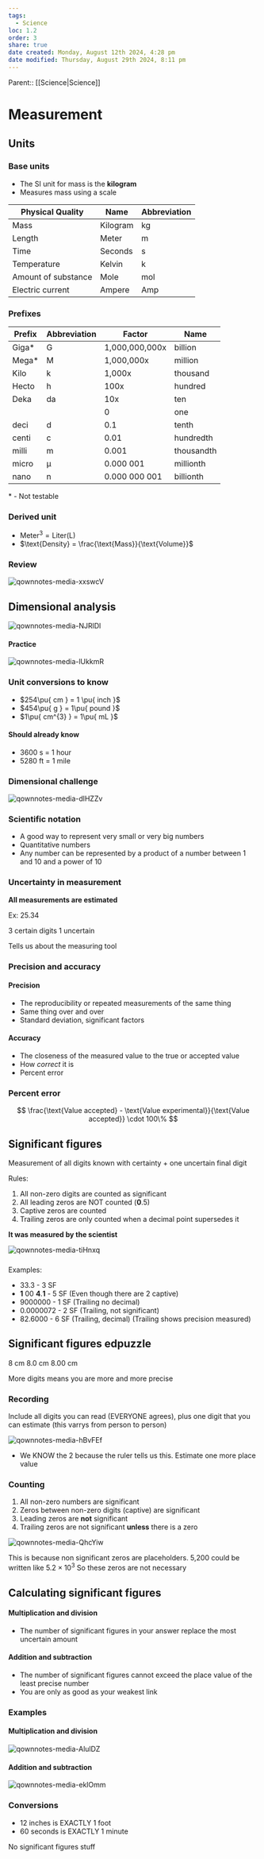 ```yaml
---
tags:
  - Science
loc: 1.2
order: 3
share: true
date created: Monday, August 12th 2024, 4:28 pm
date modified: Thursday, August 29th 2024, 8:11 pm
---
```


Parent:: [[Science|Science]]

# Measurement

## Units

### Base units

- The SI unit for mass is the **kilogram**
- Measures mass using a scale

| Physical Quality    | Name     | Abbreviation |
| ------------------- | -------- | ------------ |
| Mass                | Kilogram | kg           |
| Length              | Meter    | m            |
| Time                | Seconds  | s            |
| Temperature         | Kelvin   | k            |
| Amount of substance | Mole     | mol          |
| Electric current    | Ampere   | Amp          |

### Prefixes

| Prefix | Abbreviation | Factor         | Name       |
| ------ | ------------ | -------------- | ---------- |
| Giga\* | G            | 1,000,000,000x | billion    |
| Mega\* | M            | 1,000,000x     | million    |
| Kilo   | k            | 1,000x         | thousand   |
| Hecto  | h            | 100x           | hundred    |
| Deka   | da           | 10x            | ten        |
|        |              | 0              | one        |
| deci   | d            | 0\.1           | tenth      |
| centi  | c            | 0\.01          | hundredth  |
| milli  | m            | 0\.001         | thousandth |
| micro  | μ            | 0\.000 001     | millionth  |
| nano   | n            | 0\.000 000 001 | billionth  |

\* - Not testable

### Derived unit

- $\text{Meter}^{3} = \text{Liter(L)}$
- $\text{Density} = \frac{\text{Mass}}{\text{Volume}}$

### Review

![qownnotes-media-xxswcV](qownnotes-media-xxswcV.png)

## Dimensional analysis

![qownnotes-media-NJRlDl](qownnotes-media-NJRlDl.png)

#### Practice

![qownnotes-media-lUkkmR](qownnotes-media-lUkkmR.png)

### Unit conversions to know

- $254\pu{ cm } = 1 \pu{ inch }$
- $454\pu{ g } = 1\pu{ pound }$
- $1\pu{ cm^{3} } = 1\pu{ mL }$

#### Should already know

- 3600 s = 1 hour
- 5280 ft = 1 mile

### Dimensional challenge

![qownnotes-media-dlHZZv](qownnotes-media-dlHZZv.png)

### Scientific notation

- A good way to represent very small or very big numbers
- Quantitative numbers
- Any number can be represented by a product of a number between 1 and 10 and a power of 10

### Uncertainty in measurement

**All measurements are estimated**

Ex: 25.34

3 certain digits 1 uncertain

Tells us about the measuring tool

### Precision and accuracy

#### Precision

- The reproducibility or repeated measurements of the same thing
- Same thing over and over
- Standard deviation, significant factors

#### Accuracy

- The closeness of the measured value to the true or accepted value
- How _correct_ it is
- Percent error

### Percent error

$$
\frac{\text{Value accepted} - \text{Value experimental}}{\text{Value accepted}} \cdot 100\%
$$

## Significant figures

Measurement of all digits known with certainty + one uncertain final digit

Rules:

1. All non-zero digits are counted as significant
2. All leading zeros are NOT counted (**0**.5)
3. Captive zeros are counted
4. Trailing zeros are only counted when a decimal point supersedes it

**It was measured by the scientist**

![qownnotes-media-tiHnxq](qownnotes-media-tiHnxq.png)

###


Examples:

- 33\.3 - 3 SF
- **1** 00 **4**.**1** - 5 SF (Even though there are 2 captive)
- 9000000 - 1 SF (Trailing no decimal)
- 0\.0000072 - 2 SF (Trailing, not significant)
- 82\.6000 - 6 SF (Trailing, decimal) (Trailing shows precision measured)

## Significant figures edpuzzle

8 cm 8.0 cm 8.00 cm

More digits means you are more and more precise

### Recording

Include all digits you can read (EVERYONE agrees), plus one digit that you can estimate (this varrys from person to person)

![qownnotes-media-hBvFEf](qownnotes-media-hBvFEf.png)

- We KNOW the 2 because the ruler tells us this. Estimate one more place value

### Counting

1. All non-zero numbers are significant
2. Zeros between non-zero digits (captive) are significant
3. Leading zeros are **not** significant
4. Trailing zeros are not significant **unless** there is a zero

![qownnotes-media-QhcYiw](qownnotes-media-QhcYiw.png)

This is because non significant zeros are placeholders. 5,200 could be written like $5.2\times10^{3}$ So these zeros are not necessary

## Calculating significant figures

#### Multiplication and division

- The number of significant figures in your answer replace the most uncertain amount

#### Addition and subtraction

- The number of significant figures cannot exceed the place value of the least precise number
- You are only as good as your weakest link

### Examples

#### Multiplication and division

![qownnotes-media-AlulDZ](qownnotes-media-AlulDZ.png)

#### Addition and subtraction

![qownnotes-media-eklOmm](qownnotes-media-eklOmm.png)

### Conversions

- 12 inches is EXACTLY 1 foot
- 60 seconds is EXACTLY 1 minute

No significant figures stuff
